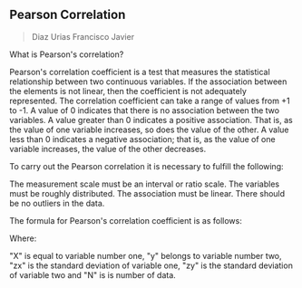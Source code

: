 ## Pearson Correlation

> Diaz Urias Francisco Javier

What is Pearson's correlation?

Pearson's correlation coefficient is a test that measures the statistical relationship between two continuous variables. If the association between the elements is not linear, then the coefficient is not adequately represented.
The correlation coefficient can take a range of values ​​from +1 to -1. A value of 0 indicates that there is no association between the two variables. A value greater than 0 indicates a positive association. That is, as the value of one variable increases, so does the value of the other. A value less than 0 indicates a negative association; that is, as the value of one variable increases, the value of the other decreases.

To carry out the Pearson correlation it is necessary to fulfill the following:

The measurement scale must be an interval or ratio scale.
The variables must be roughly distributed.
The association must be linear.
There should be no outliers in the data.

The formula for Pearson's correlation coefficient is as follows:

Where:

"X" is equal to variable number one, "y" belongs to variable number two, "zx" is the standard deviation of variable one, "zy" is the standard deviation of variable two and "N" is is number of data.


